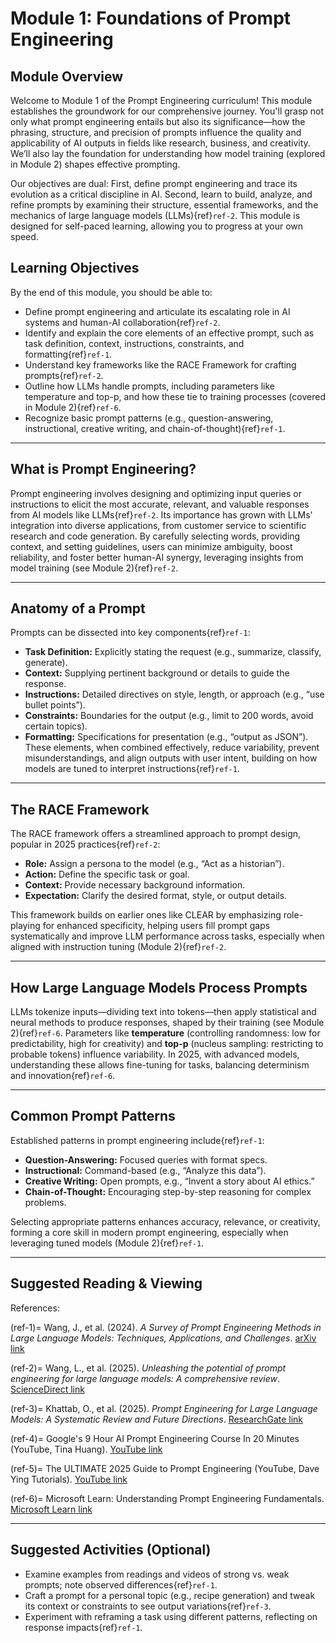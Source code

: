 # Module 1: Foundations of Prompt Engineering

## Module Overview

Welcome to Module 1 of the Prompt Engineering curriculum! This module establishes the groundwork for our comprehensive journey. You'll grasp not only what prompt engineering entails but also its significance—how the phrasing, structure, and precision of prompts influence the quality and applicability of AI outputs in fields like research, business, and creativity. We’ll also lay the foundation for understanding how model training (explored in Module 2) shapes effective prompting.

Our objectives are dual: First, define prompt engineering and trace its evolution as a critical discipline in AI. Second, learn to build, analyze, and refine prompts by examining their structure, essential frameworks, and the mechanics of large language models (LLMs){ref}`ref-2`. This module is designed for self-paced learning, allowing you to progress at your own speed.

## Learning Objectives

By the end of this module, you should be able to:
- Define prompt engineering and articulate its escalating role in AI systems and human-AI collaboration{ref}`ref-2`.
- Identify and explain the core elements of an effective prompt, such as task definition, context, instructions, constraints, and formatting{ref}`ref-1`.
- Understand key frameworks like the RACE Framework for crafting prompts{ref}`ref-2`.
- Outline how LLMs handle prompts, including parameters like temperature and top-p, and how these tie to training processes (covered in Module 2){ref}`ref-6`.
- Recognize basic prompt patterns (e.g., question-answering, instructional, creative writing, and chain-of-thought){ref}`ref-1`.

---

## What is Prompt Engineering?

Prompt engineering involves designing and optimizing input queries or instructions to elicit the most accurate, relevant, and valuable responses from AI models like LLMs{ref}`ref-2`. Its importance has grown with LLMs' integration into diverse applications, from customer service to scientific research and code generation. By carefully selecting words, providing context, and setting guidelines, users can minimize ambiguity, boost reliability, and foster better human-AI synergy, leveraging insights from model training (see Module 2){ref}`ref-2`.

---

## Anatomy of a Prompt

Prompts can be dissected into key components{ref}`ref-1`:
- **Task Definition:** Explicitly stating the request (e.g., summarize, classify, generate).
- **Context:** Supplying pertinent background or details to guide the response.
- **Instructions:** Detailed directives on style, length, or approach (e.g., “use bullet points”).
- **Constraints:** Boundaries for the output (e.g., limit to 200 words, avoid certain topics).
- **Formatting:** Specifications for presentation (e.g., “output as JSON”).
These elements, when combined effectively, reduce variability, prevent misunderstandings, and align outputs with user intent, building on how models are tuned to interpret instructions{ref}`ref-1`.

---

## The RACE Framework

The RACE framework offers a streamlined approach to prompt design, popular in 2025 practices{ref}`ref-2`:
- **Role:** Assign a persona to the model (e.g., “Act as a historian”).
- **Action:** Define the specific task or goal.
- **Context:** Provide necessary background information.
- **Expectation:** Clarify the desired format, style, or output details.

This framework builds on earlier ones like CLEAR by emphasizing role-playing for enhanced specificity, helping users fill prompt gaps systematically and improve LLM performance across tasks, especially when aligned with instruction tuning (Module 2){ref}`ref-2`.

---

## How Large Language Models Process Prompts

LLMs tokenize inputs—dividing text into tokens—then apply statistical and neural methods to produce responses, shaped by their training (see Module 2){ref}`ref-6`. Parameters like **temperature** (controlling randomness: low for predictability, high for creativity) and **top-p** (nucleus sampling: restricting to probable tokens) influence variability. In 2025, with advanced models, understanding these allows fine-tuning for tasks, balancing determinism and innovation{ref}`ref-6`.

---

## Common Prompt Patterns

Established patterns in prompt engineering include{ref}`ref-1`:
- **Question-Answering:** Focused queries with format specs.
- **Instructional:** Command-based (e.g., “Analyze this data”).
- **Creative Writing:** Open prompts, e.g., “Invent a story about AI ethics.”
- **Chain-of-Thought:** Encouraging step-by-step reasoning for complex problems.

Selecting appropriate patterns enhances accuracy, relevance, or creativity, forming a core skill in modern prompt engineering, especially when leveraging tuned models (Module 2){ref}`ref-1`.

---

## Suggested Reading & Viewing

References:

(ref-1)= Wang, J., et al. (2024). _A Survey of Prompt Engineering Methods in Large Language Models: Techniques, Applications, and Challenges_. [arXiv link](https://arxiv.org/abs/2407.12994)

(ref-2)= Wang, L., et al. (2025). _Unleashing the potential of prompt engineering for large language models: A comprehensive review_. [ScienceDirect link](https://www.sciencedirect.com/science/article/pii/S2666389925001084)

(ref-3)= Khattab, O., et al. (2025). _Prompt Engineering for Large Language Models: A Systematic Review and Future Directions_. [ResearchGate link](https://www.researchgate.net/publication/392015598_Prompt_Engineering_for_Large_Language_Models_A_Systematic_Review_and_Future_Directions)

(ref-4)= Google's 9 Hour AI Prompt Engineering Course In 20 Minutes (YouTube, Tina Huang). [YouTube link](https://www.youtube.com/watch?v=p09yRj47kNM)

(ref-5)= The ULTIMATE 2025 Guide to Prompt Engineering (YouTube, Dave Ying Tutorials). [YouTube link](https://www.youtube.com/watch?v=bIxbpIwYTXI)

(ref-6)= Microsoft Learn: Understanding Prompt Engineering Fundamentals. [Microsoft Learn link](https://learn.microsoft.com/en-us/shows/generative-ai-for-beginners/understanding-prompt-engineering-fundamentals-generative-ai-for-beginners)

---

## Suggested Activities (Optional)

- Examine examples from readings and videos of strong vs. weak prompts; note observed differences{ref}`ref-1`.
- Craft a prompt for a personal topic (e.g., recipe generation) and tweak its context or constraints to see output variations{ref}`ref-3`.
- Experiment with reframing a task using different patterns, reflecting on response impacts{ref}`ref-1`.